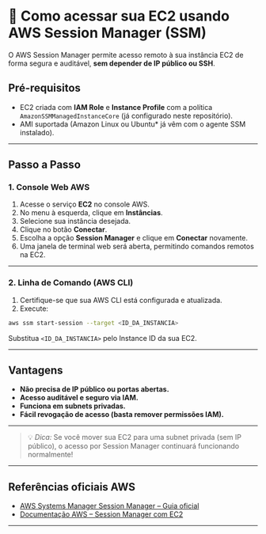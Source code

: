 # 🚀 Como acessar sua EC2 usando AWS Session Manager (SSM)

O AWS Session Manager permite acesso remoto à sua instância EC2 de forma segura e auditável, **sem depender de IP público ou SSH**.

## Pré-requisitos

- EC2 criada com **IAM Role** e **Instance Profile** com a política `AmazonSSMManagedInstanceCore` (já configurado neste repositório).
- AMI suportada (Amazon Linux ou Ubuntu* já vêm com o agente SSM instalado).

---

## Passo a Passo

### 1. Console Web AWS

1. Acesse o serviço **EC2** no console AWS.
2. No menu à esquerda, clique em **Instâncias**.
3. Selecione sua instância desejada.
4. Clique no botão **Conectar**.
5. Escolha a opção **Session Manager** e clique em **Conectar** novamente.
6. Uma janela de terminal web será aberta, permitindo comandos remotos na EC2.

---

### 2. Linha de Comando (AWS CLI)

1. Certifique-se que sua AWS CLI está configurada e atualizada.
2. Execute:

```bash
aws ssm start-session --target <ID_DA_INSTANCIA>
```

Substitua `<ID_DA_INSTANCIA>` pelo Instance ID da sua EC2.

---

## Vantagens

- **Não precisa de IP público ou portas abertas.**
- **Acesso auditável e seguro via IAM.**
- **Funciona em subnets privadas.**
- **Fácil revogação de acesso (basta remover permissões IAM).**

---

> 💡 *Dica:* Se você mover sua EC2 para uma subnet privada (sem IP público), o acesso por Session Manager continuará funcionando normalmente!

---

## Referências oficiais AWS

- [AWS Systems Manager Session Manager – Guia oficial](https://docs.aws.amazon.com/systems-manager/latest/userguide/session-manager.html)
- [Documentação AWS – Session Manager com EC2](https://docs.aws.amazon.com/AWSEC2/latest/UserGuide/session-manager.html)

---
